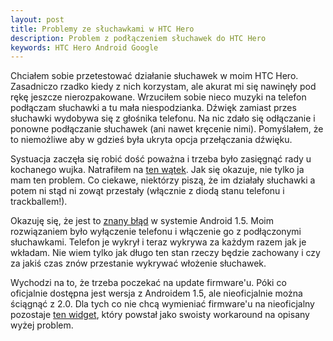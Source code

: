 ```yaml
---
layout: post
title: Problemy ze słuchawkami w HTC Hero
description: Problem z podłączeniem słuchawek do HTC Hero
keywords: HTC Hero Android Google
---
```

Chciałem sobie przetestować działanie słuchawek w moim HTC Hero. Zasadniczo rzadko
kiedy z nich korzystam, ale akurat mi się nawinęły pod rękę jeszcze nierozpakowane. 
Wrzuciłem sobie nieco muzyki na telefon podłączam słuchawki a tu mała niespodzianka.
Dźwięk zamiast przes słuchawki wydobywa się z głośnika telefonu. Na nic zdało się
odłączanie i ponowne podłączanie słuchawek (ani nawet kręcenie nimi). Pomyślałem, że
to niemożliwe aby w gdzieś była ukryta opcja przełączania dźwięku.

Systuacja zaczęła się robić dość poważna i trzeba było zasięgnąć rady u kochanego
wujka. Natrafiłem na [ten wątek](http://androidforums.com/htc-hero/7102-htc-hero-headphone-jack-problem.html).
Jak się okazuje, nie tylko ja mam ten problem. Co ciekawe, niektórzy piszą, że im
działały słuchawki a potem ni stąd ni zowąt przestały (włącznie z diodą stanu telefonu
i trackballem!).

Okazuję się, że jest to [znany błąd](http://code.google.com/p/android/issues/detail?id=2534) w systemie Android 1.5.
Moim rozwiązaniem było wyłączenie telefonu i włączenie go z podłączonymi słuchawkami.
Telefon je wykrył i teraz wykrywa za każdym razem jak je wkładam. Nie wiem tylko
jak długo ten stan rzeczy będzie zachowany i czy za jakiś czas znów przestanie wykrywać
włożenie słuchawek.

Wychodzi na to, że trzeba poczekać na update firmware'u. Póki co
oficjalnie dostępna jest wersja z Androidem 1.5, ale nieoficjalnie można ściągnąć z 2.0.
Dla tych co nie chcą wymieniać firmware'u na nieoficjalny pozostaje [ten widget](http://code.google.com/p/toggleheadset/),
który powstał jako swoisty workaround na opisany wyżej problem.